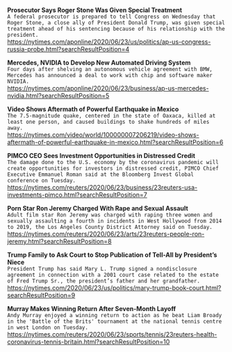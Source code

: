 **Prosecutor Says Roger Stone Was Given Special Treatment**\
`A federal prosecutor is prepared to tell Congress on Wednesday that Roger Stone, a close ally of President Donald Trump, was given special treatment ahead of his sentencing because of his relationship with the president. `\
https://nytimes.com/aponline/2020/06/23/us/politics/ap-us-congress-russia-probe.html?searchResultPosition=4

**Mercedes, NVIDIA to Develop New Automated Driving System**\
`Four days after shelving an autonomous vehicle agreement with BMW, Mercedes has announced a deal to work with chip and software maker NVIDIA.`\
https://nytimes.com/aponline/2020/06/23/business/ap-us-mercedes-nvidia.html?searchResultPosition=5

**Video Shows Aftermath of Powerful Earthquake in Mexico**\
`The 7.5-magnitude quake, centered in the state of Oaxaca, killed at least one person, and caused buildings to shake hundreds of miles away.`\
https://nytimes.com/video/world/100000007206219/video-shows-aftermath-of-powerful-earthquake-in-mexico.html?searchResultPosition=6

**PIMCO CEO Sees Investment Opportunities in Distressed Credit**\
`The damage done to the U.S. economy by the coronavirus pandemic will create opportunities for investors in distressed credit, PIMCO Chief Executive Emmanuel Roman said at the Bloomberg Invest Global conference on Tuesday. `\
https://nytimes.com/reuters/2020/06/23/business/23reuters-usa-investments-pimco.html?searchResultPosition=7

**Porn Star Ron Jeremy Charged With Rape and Sexual Assault**\
`Adult film star Ron Jeremy was charged with raping three women and sexually assaulting a fourth in incidents in West Hollywood from 2014 to 2019, the Los Angeles County District Attorney said on Tuesday.`\
https://nytimes.com/reuters/2020/06/23/arts/23reuters-people-ron-jeremy.html?searchResultPosition=8

**Trump Family to Ask Court to Stop Publication of Tell-All by President’s Niece**\
`President Trump has said Mary L. Trump signed a nondisclosure agreement in connection with a 2001 court case related to the estate of Fred Trump Sr., the president’s father and her grandfather.`\
https://nytimes.com/2020/06/23/us/politics/mary-trump-book-court.html?searchResultPosition=9

**Murray Makes Winning Return After Seven-Month Layoff**\
`Andy Murray enjoyed a winning return to action as he beat Liam Broady in the 'Battle of the Brits' tournament at the national tennis centre in west London on Tuesday.`\
https://nytimes.com/reuters/2020/06/23/sports/tennis/23reuters-health-coronavirus-tennis-britain.html?searchResultPosition=10

